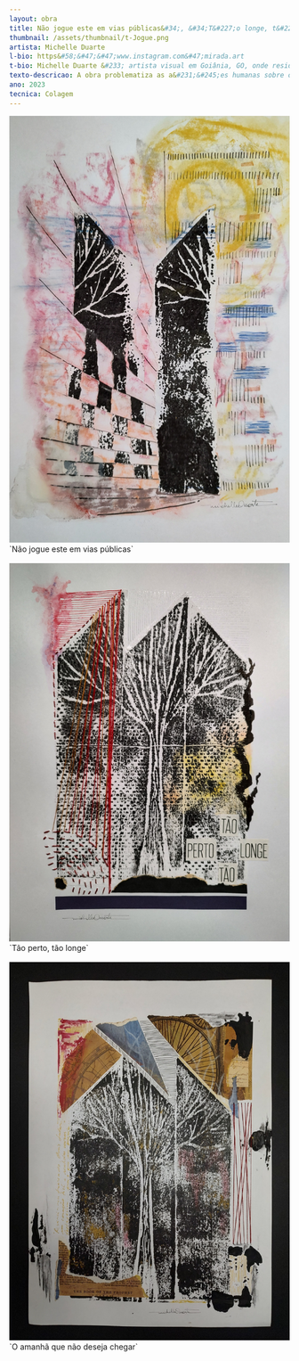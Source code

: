 ```yaml
---
layout: obra
title: Não jogue este em vias públicas&#34;, &#34;T&#227;o longe, t&#227;o perto&#34;, O amanh&#227; que n&#227;o deseja chegar
thumbnail: /assets/thumbnail/t-Jogue.png
artista: Michelle Duarte
l-bio: https&#58;&#47;&#47;www.instagram.com&#47;mirada.art
t-bio: Michelle Duarte &#233; artista visual em Goiânia, GO, onde reside e trabalha. Em sua obra utiliza a liberdade de t&#233;cnicas e suportes diversos para discutir temáticas sens&#237;veis, questionando poeticamente os limites entre dualidades. Morte e vida, presente e futuro, usual e absurdo, e outras fronteiras, s&#227;o marcados, em seu fazer art&#237;stico, por uma subjetividade que, frequentemente, apoia&#45;se no universo surreal e imaginário para ganhar representa&#231;&#227;o. Formas orgânicas e abstratas convivem num exerc&#237;cio cont&#237;nuo de aproxima&#231;&#227;o entre aparentes opostos na perspectiva de valores e hábitos comuns a qualquer viv&#234;ncia humana.
texto-descricao: A obra problematiza as a&#231;&#245;es humanas sobre o cerrado que, n&#227;o apenas descartam seus rejeitos no bioma, mas o tornam o próprio rejeito, para o qual se nega o olhar de cuidado e preserva&#231;&#227;o. Para a colagem, utiliza&#45;se uma xilogravura com a imagem de uma árvore do cerrado. A imagem &#233; rasgada ao meio, separada em partes opostas e uma delas &#233; parcialmente recortada em tiras para, atrav&#233;s da t&#233;cnica de rollage, entrela&#231;arem&#45;se ao papel, riscado e cortado em perspectiva. A imagem obtida nesse processo remete aos pr&#233;dios de uma cidade, numa alus&#227;o à depend&#234;ncia estrutural que temos do bioma. Ao mesmo tempo, em palavras pequenas recortadas de um panfleto que &#233; normalmente distribu&#237;do nas ruas, l&#234;&#45;se a frase “n&#227;o jogue este em vias públicas”. Questiona&#45;se, assim, o tratamento que nossa sociedade tem dado ao cerrado, como um bem descartável, capaz de sempre “reciclar&#45;se”. Mas at&#233; quando? &#124; A obra deseja provocar reflex&#227;o acerca do nosso olhar para o cerrado e sua destrui&#231;&#227;o gradual. A xilogravura de uma árvore t&#237;pica do cerrado foi impressa em guardanapo de papel, denotando a fragilidade desse bioma nas m&#227;os do nosso descaso. Um descaso que &#233; proporcional ao  distanciamento que insistimos manter em rela&#231;&#227;o a temas que demandam drásticas mudan&#231;as em nosso comportamento social. Por&#233;m, n&#227;o est&#227;o nada distantes de nós as consequ&#234;ncias do desmatamento, da polui&#231;&#227;o, do genoc&#237;dio de povos originários, representados pelas cores quentes ao fundo e as linhas do bordado. As palavras coladas constroem a po&#233;tica de um c&#237;rculo vicioso, que denuncia o paradoxo de um distanciamento fict&#237;cio. Afinal, a destrui&#231;&#227;o do cerrado está altamente intrincada e relacionada ao nosso cotidiano. &#124; A obra discute o impacto da a&#231;&#227;o humana sobre o cerrado numa perspectiva de disputa entre dois polos&#58; de um lado o futuro nefasto imposto pela devasta&#231;&#227;o, do outro, a resist&#234;ncia do bioma. Por meio de t&#233;cnicas mistas, “O amanh&#227; que n&#227;o deseja chegar” busca representar a luta do cerrado contra um tempo impiedosamente imposto pela degrada&#231;&#227;o humana, onde a biodiversidade tenta se refazer, mas segue altamente amea&#231;ada. O amanh&#227; que se desenha nesse horizonte já se sabe perverso, e n&#227;o deseja chegar, como uma profecia de destrui&#231;&#227;o que n&#227;o deseja cumprir&#45;se, como a própria morte que se recusa a esse papel diante da vida exuberante. Afinal, aqui n&#227;o &#233; a morte que mata, mas &#233; a m&#227;o humana, suja de terra seca, carv&#227;o e sangue. 
ano: 2023
tecnica: Colagem
---
```


  
  <img src="/assets/obras/Jogue/1.jpeg" alt="Não jogue este em vias públicas" class="img-fluid d-block">
  `Não jogue este em vias públicas`<br>  <br>
  <img src="/assets/obras/Jogue/2.jpeg" alt="Tão perto, tão longe" class="img-fluid d-block">
  `Tão perto, tão longe`<br><br>
  <img src="/assets/obras/Jogue/3.jpeg" alt="O amanhã que não deseja chegar" class="img-fluid d-block">
  `O amanhã que não deseja chegar`<br><br>

  
